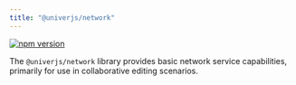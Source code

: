 ```yaml
---
title: "@univerjs/network"
---
```


[![npm version](https://img.shields.io/npm/v/@univerjs/network)](https://npmjs.org/package/@univerjs/network)

The `@univerjs/network` library provides basic network service capabilities, primarily for use in collaborative editing scenarios.

<!--package-locales start-->
<!--package-locales end-->

<!--package-assets start-->
<!--package-assets end-->